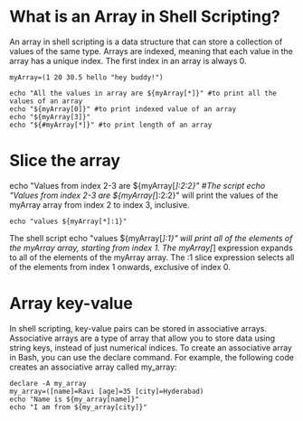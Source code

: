 # What is an Array in Shell Scripting?
An array in shell scripting is a data structure that can store a collection of values of the same type. Arrays are indexed, meaning that each value in the array has a unique index. The first index in an array is always 0.
~~~
myArray=(1 20 30.5 hello "hey buddy!")

echo "All the values in array are ${myArray[*]}" #to print all the values of an array
echo "${myArray[0]}" #to print indexed value of an array
echo "${myArray[3]}"
echo "${#myArray[*]}" #to print length of an array
~~~
# Slice the array
echo "Values from index 2-3 are ${myArray[*]:2:2}" #The script echo "Values from index 2-3 are ${myArray[*]:2:2}" will print the values of the myArray array from index 2 to index 3, inclusive.
~~~
echo "values ${myArray[*]:1}" 
~~~
The shell script echo "values ${myArray[*]:1}" will print all of the elements of the myArray array, starting from index 1. The myArray[*] expression expands to all of the elements of the myArray array. The :1 slice expression selects all of the elements from index 1 onwards, exclusive of index 0.

# Array key-value 
In shell scripting, key-value pairs can be stored in associative arrays. Associative arrays are a type of array that allow you to store data using string keys, instead of just numerical indices.
To create an associative array in Bash, you can use the declare command. For example, the following code creates an associative array called my_array:
~~~
declare -A my_array
my_array=([name]=Ravi [age]=35 [city]=Hyderabad)
echo "Name is ${my_array[name]}"
echo "I am from ${my_array[city]}"
~~~
